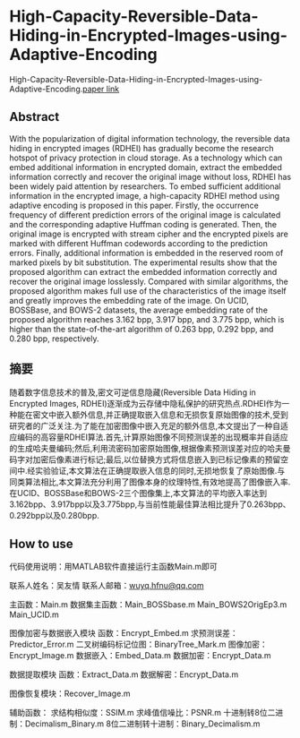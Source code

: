 # High-Capacity-Reversible-Data-Hiding-in-Encrypted-Images-using-Adaptive-Encoding

 High-Capacity-Reversible-Data-Hiding-in-Encrypted-Images-using-Adaptive-Encoding.[paper link](https://arxiv.org/abs/2102.12620 )

## Abstract
With the popularization of digital information technology, the reversible data hiding in encrypted images (RDHEI) has gradually become the research hotspot of privacy protection in cloud storage. As a technology which can embed additional information in encrypted domain, extract the embedded information correctly and recover the original image without loss, RDHEI has been widely paid attention by researchers. To embed sufficient additional information in the encrypted image, a high-capacity RDHEI method using adaptive encoding is proposed in this paper. Firstly, the occurrence frequency of different prediction errors of the original image is calculated and the corresponding adaptive Huffman coding is generated. Then, the original image is encrypted with stream cipher and the encrypted pixels are marked with different Huffman codewords according to the prediction errors. Finally, additional information is embedded in the reserved room of marked pixels by bit substitution. The experimental results show that the proposed algorithm can extract the embedded information correctly and recover the original image losslessly. Compared with similar algorithms, the proposed algorithm makes full use of the characteristics of the image itself and greatly improves the embedding rate of the image. On UCID, BOSSBase, and BOWS-2 datasets, the average embedding rate of the proposed algorithm reaches 3.162 bpp, 3.917 bpp, and 3.775 bpp, which is higher than the state-of-the-art algorithm of 0.263 bpp, 0.292 bpp, and 0.280 bpp, respectively.


## 摘要
随着数字信息技术的普及,密文可逆信息隐藏(Reversible Data Hiding in Encrypted Images, RDHEI)逐渐成为云存储中隐私保护的研究热点.RDHEI作为一种能在密文中嵌入额外信息,并正确提取嵌入信息和无损恢复原始图像的技术,受到研究者的广泛关注.为了能在加密图像中嵌入充足的额外信息,本文提出了一种自适应编码的高容量RDHEI算法.首先,计算原始图像不同预测误差的出现概率并自适应的生成哈夫曼编码;然后,利用流密码加密原始图像,根据像素预测误差对应的哈夫曼码字对加密后像素进行标记;最后,以位替换方式将信息嵌入到已标记像素的预留空间中.经实验验证,本文算法在正确提取嵌入信息的同时,无损地恢复了原始图像.与同类算法相比,本文算法充分利用了图像本身的纹理特性,有效地提高了图像嵌入率.在UCID、BOSSBase和BOWS-2三个图像集上,本文算法的平均嵌入率达到3.162bpp、3.917bpp以及3.775bpp,与当前性能最佳算法相比提升了0.263bpp、0.292bpp以及0.280bpp.


## How to use
代码使用说明：用MATLAB软件直接运行主函数Main.m即可

联系人姓名：吴友情
联系人邮箱：wuyq.hfnu@qq.com



主函数：Main.m
数据集主函数：Main_BOSSbase.m
	        Main_BOWS2OrigEp3.m
	        Main_UCID.m

图像加密与数据嵌入模块
函数：Encrypt_Embed.m
求预测误差：Predictor_Error.m
二叉树编码标记位图：BinaryTree_Mark.m
图像加密：Encrypt_Image.m
数据嵌入：Embed_Data.m
数据加密：Encrypt_Data.m

数据提取模块
函数：Extract_Data.m
数据解密：Encrypt_Data.m

图像恢复模块：Recover_Image.m

辅助函数：
求结构相似度：SSIM.m
求峰值信噪比：PSNR.m
十进制转8位二进制：Decimalism_Binary.m
8位二进制转十进制：Binary_Decimalism.m






